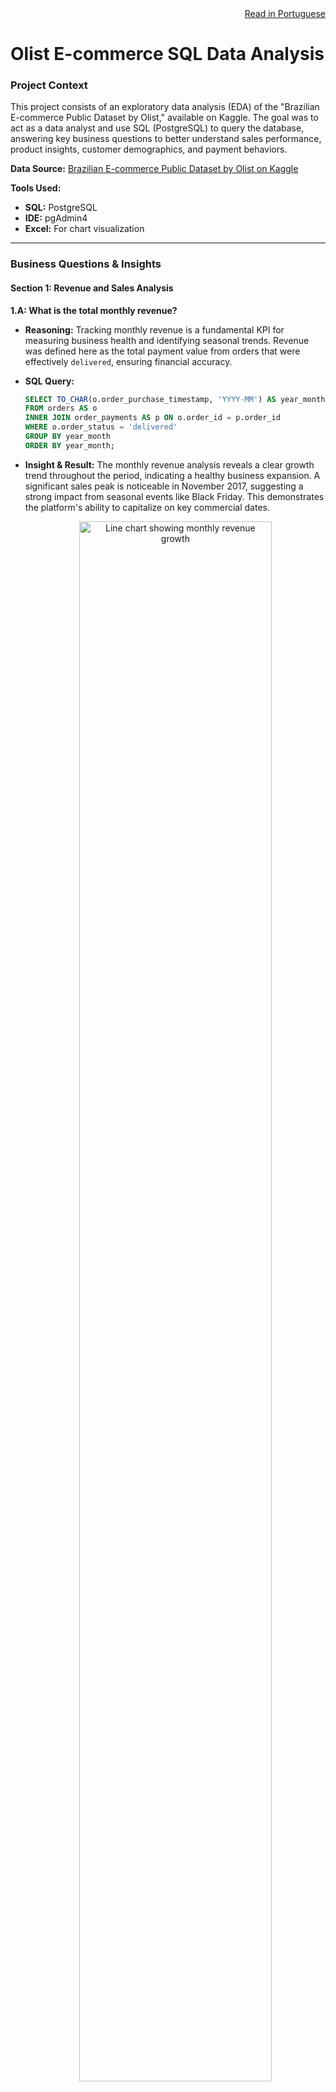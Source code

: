 <div align="right">
<a href="#versão-em-português">Read in Portuguese</a>
</div>

# Olist E-commerce SQL Data Analysis

### Project Context
This project consists of an exploratory data analysis (EDA) of the "Brazilian E-commerce Public Dataset by Olist," available on Kaggle. The goal was to act as a data analyst and use SQL (PostgreSQL) to query the database, answering key business questions to better understand sales performance, product insights, customer demographics, and payment behaviors.

**Data Source:** [Brazilian E-commerce Public Dataset by Olist on Kaggle](https://www.kaggle.com/datasets/olistbr/brazilian-ecommerce)

**Tools Used:**
* **SQL:** PostgreSQL
* **IDE:** pgAdmin4
* **Excel:** For chart visualization

---

### Business Questions & Insights

#### Section 1: Revenue and Sales Analysis

**1.A: What is the total monthly revenue?**
* **Reasoning:** Tracking monthly revenue is a fundamental KPI for measuring business health and identifying seasonal trends. Revenue was defined here as the total payment value from orders that were effectively `delivered`, ensuring financial accuracy.
* **SQL Query:**
    ```sql
    SELECT TO_CHAR(o.order_purchase_timestamp, 'YYYY-MM') AS year_month, ROUND(SUM(p.payment_value),2) AS total_revenue
    FROM orders AS o
    INNER JOIN order_payments AS p ON o.order_id = p.order_id
    WHERE o.order_status = 'delivered'
    GROUP BY year_month
    ORDER BY year_month;
    ```
* **Insight & Result:**
    The monthly revenue analysis reveals a clear growth trend throughout the period, indicating a healthy business expansion. A significant sales peak is noticeable in November 2017, suggesting a strong impact from seasonal events like Black Friday. This demonstrates the platform's ability to capitalize on key commercial dates.

    <div align="center">
      <img src="images/Monthly_Revenue.png" alt="Line chart showing monthly revenue growth" width="80%"/>
    </div>

**1.B: What is the average revenue per order?**
* **Reasoning:** This metric helps in understanding customer purchasing power and the effectiveness of sales strategies.
* **SQL Query:**
    ```sql
    WITH order_revenue AS (
        SELECT order_id, SUM(payment_value) AS total_per_order
        FROM order_payments
        GROUP BY order_id
    )
    SELECT ROUND(AVG(total_per_order),2) AS avg_revenue_per_order
    FROM order_revenue;
    ```
* **Insight & Result:**
    The average revenue per order was **R$ 160.99**. This value serves as an important benchmark for customer purchasing behavior, indicating a moderate average ticket value.

**1.C: Which day of the week has the highest sales volume?**
* **Reasoning:** Identifying the busiest days of the week allows for the strategic planning of marketing campaigns and promotions to maximize sales.
* **SQL Query:**
    ```sql
    SELECT
        CASE EXTRACT(DOW FROM order_purchase_timestamp)
            WHEN 0 THEN 'Sunday'
            WHEN 1 THEN 'Monday'
            WHEN 2 THEN 'Tuesday'
            WHEN 3 THEN 'Wednesday'
            WHEN 4 THEN 'Thursday'
            WHEN 5 THEN 'Friday'
            WHEN 6 THEN 'Saturday'
        END AS day_of_week, COUNT(*) AS total_orders
    FROM orders
    GROUP BY EXTRACT(DOW FROM order_purchase_timestamp)
    ORDER BY total_orders DESC;
    ```
* **Insight & Result:**
    Monday is the day with the highest volume of orders. This pattern suggests that many customers browse and decide on their purchases over the weekend but finalize the transaction on the first business day of the week.

    <div align="center">
      <img src="images/Total_Daily_Sales.png" alt="Bar chart of total sales by day of the week" width="80%"/>
    </div>

---
#### Section 2: Product Analysis

**2.A: What are the top 10 best-selling product categories?**
* **Reasoning:** Identifying the most popular product categories is crucial for inventory management, marketing focus, and understanding the main drivers of the business.
* **SQL Query:**
    ```sql
    SELECT product_category_name, COUNT(*) AS total_sold
    FROM order_items AS oi
    INNER JOIN products AS p
    ON p.product_id = oi.product_id
    GROUP BY product_category_name
    ORDER BY total_sold DESC
    LIMIT 10;
    ```
* **Insight & Result:**
    The best-selling categories are dominated by "cama_mesa_banho" (bed, bath & table), "beleza_saude" (health & beauty), and "esporte_lazer" (sports & leisure). This indicates that Olist's core business is strongly centered around home and lifestyle products.
    
    | product_category_name  | total_sold |
    |:-----------------------|:----------:|
    | cama_mesa_banho        | 11,115     |
    | beleza_saude           | 9,670      |
    | esporte_lazer          | 8,641      |
    | moveis_decoracao       | 8,334      |
    | informatica_acessorios | 7,827      |
    | utilidades_domesticas  | 6,964      |
    | relogios_presentes     | 5,991      |
    | telefonia              | 4,545      |
    | ferramentas_jardim     | 4,347      |
    | automotivo             | 4,235      |

**2.B: Which categories have the best average review score?**
* **Reasoning:** A simple average score can be misleading. To conduct a more reliable analysis and avoid skewed results from categories with very few reviews, I filtered for categories with a minimum of 20 reviews to ensure statistical relevance.
* **SQL Query:**
    ```sql
    SELECT product_category_name,ROUND(AVG(review_score),2) AS avg_score, COUNT(r.review_id) AS total_reviews
    FROM order_reviews AS r
    INNER JOIN order_items AS oi
    ON r.order_id = oi.order_id
    INNER JOIN products AS p
    ON oi.product_id = p.product_id
    WHERE p.product_category_name IS NOT NULL
    GROUP BY product_category_name
    HAVING COUNT(r.review_id) > 20
    ORDER BY avg_score DESC
    LIMIT 5;
    ```
* **Insight & Result:**
    Interestingly, the categories with the best reviews, such as "livros_interesse_geral" (general interest books), are not among the best-sellers. This suggests the existence of a niche of highly satisfied customers for specific products.

    | product_category_name              | avg_score | total_reviews |
    |:-----------------------------------|:---------:|:-------------:|
    | livros_interesse_geral             | 4.45      | 549           |
    | construcao_ferramentas_ferramentas | 4.44      | 99            |
    | flores                             | 4.42      | 31            |
    | livros_importados                  | 4.40      | 60            |
    | livros_tecnicos                    | 4.37      | 266           |

---
#### Section 3: Customer and Logistics Analysis

**3.A: Which states do most customers come from?**
* **Reasoning:** Understanding the geographical distribution of customers helps to tailor marketing efforts, plan logistics, and identify potential new markets.
* **SQL Query:**
    ```sql
    SELECT customer_state, COUNT(customer_state) AS customer_count
    FROM customers
    GROUP BY customer_state
    ORDER BY customer_count DESC
    LIMIT 5;
    ```
* **Insight & Result:**
    The customer base is overwhelmingly concentrated in the Southeast region, with São Paulo (SP) accounting for a disproportionate share of the total. This shows a strong penetration in the country's main consumer market but also highlights a significant opportunity for expansion into other regions.

    | customer_state | customer_count |
    |:--------------:|:--------------:|
    | SP             | 41,746         |
    | RJ             | 12,852         |
    | MG             | 11,635         |
    | RS             | 5,466          |
    | PR             | 5,045          |

**3.B: What is the average delivery time?**
* **Reasoning:** Delivery time is a critical factor for customer satisfaction in e-commerce. Analyzing the average time helps to assess logistical efficiency and identify bottlenecks. The calculation was based only on `delivered` orders.
* **SQL Query:**
    ```sql
    -- OVERALL
    SELECT ROUND(AVG(CAST(order_delivered_customer_date AS DATE) - CAST(order_purchase_timestamp AS DATE))) AS overall_avg_delivery_time_days
    FROM orders
    WHERE order_status = 'delivered'
    AND order_delivered_customer_date IS NOT NULL
    AND order_purchase_timestamp IS NOT NULL;

    -- BY STATE
    SELECT c.customer_state, ROUND(AVG(CAST(o.order_delivered_customer_date AS DATE) - CAST(o.order_purchase_timestamp AS DATE)),2) AS avg_delivery_time
    FROM orders AS o
    INNER JOIN customers AS c
    ON o.customer_id = c.customer_id
    WHERE o.order_status = 'delivered'
    GROUP BY c.customer_state
    ORDER BY avg_delivery_time DESC;
    ```
* **Insight & Result:**
    The overall average delivery time is **12 days**, which is relatively long by current e-commerce standards. More critically, the state-level analysis reveals a major logistical disparity across Brazil, with Northern and Northeastern states facing much longer delivery times. Improving logistical efficiency is crucial for customer satisfaction and retention in these regions.

    <div align="center">
      <img src="images/Average_Delivery_Time_by_State.png" alt="Bar chart of average delivery time by state" width="80%"/>
    </div>

---
#### Section 4: Payment Analysis

**4.A: What are the most used payment methods?**
* **Reasoning:** Analyzing payment methods reveals customer preferences and can inform decisions about which payment partners to integrate or promote.
* **SQL Query:**
    ```sql
    SELECT payment_type, COUNT(*) AS total_uses
    FROM order_payments
    GROUP BY payment_type
    ORDER BY total_uses DESC;
    ```
* **Insight & Result:**
    Credit cards are the dominant payment method. This reinforces the importance of offering a seamless credit card payment experience, especially with installment options. "Boleto" (a Brazilian cash payment method) remains an important alternative for a segment of the population.
    
    <div align="center">
      <img src="images/Most_Used_Payment_Methods.png" alt="Bar chart of most used payment methods" width="80%"/>
    </div>

**4.B: What is the average number of installments per purchase?**
* **Reasoning:** The average number of installments on credit card purchases can indicate customer financing behavior and the perceived value of the items being purchased.
* **SQL Query:**
    ```sql
    SELECT ROUND(AVG(payment_installments),2) AS avg_installments
    FROM order_payments
    WHERE payment_type = 'credit_card';
    ```
* **Insight & Result:**
    On average, credit card purchases are paid in **3.5 installments**. Combined with the average order value of R$ 160.99, this shows that customers value and use installment plans even for moderate-value purchases, indicating that this feature is a key driver for sales conversion.

---
### Conclusions and Business Recommendations

* **Conclusion 1:** The customer base is heavily concentrated in the Southeast, especially São Paulo. This suggests an opportunity for marketing campaigns targeted at other regions with growth potential, such as the South and Midwest.
* **Conclusion 2:** The average delivery time of 12 days is a competitive concern. Investing in logistics optimization is crucial. A deeper analysis is recommended to identify bottlenecks (carrier, seller posting time, etc.) and find more efficient logistics partners, especially for the North and Northeast regions.
* **Conclusion 3:** Niche categories, such as books, show the highest levels of customer satisfaction, despite not being best-sellers.
* **Conclusion 4:** With credit cards and installments being the pillars of transactions, it would be beneficial to explore partnerships to offer even more attractive installment conditions as a competitive advantage.

---
### How to Replicate this Project
1.  Download the `.csv` files from the [Kaggle link](https://www.kaggle.com/datasets/olistbr/brazilian-ecommerce).
2.  Create a new database in PostgreSQL.
3.  Run the script in `sql_scripts/1_table_creation.sql` to create the database schema.
4.  Import the data from each `.csv` file into its corresponding table.
5.  You can now run the queries from `sql_scripts/2_exploratory_analysis.sql`.

---
<a name="versão-em-português"></a>
# Análise de Dados do E-commerce Olist (SQL)

### Contexto do Projeto
Este projeto consiste em uma análise exploratória de dados (AED) do dataset público "Brazilian E-commerce Public Dataset by Olist", disponível no Kaggle. O objetivo foi atuar como um analista de dados e usar SQL (PostgreSQL) para consultar o banco de dados, respondendo a perguntas de negócio chave para entender melhor a performance de vendas, insights de produtos, demografia de clientes e comportamentos de pagamento.

**Fonte dos Dados:** [Brazilian E-commerce Public Dataset by Olist no Kaggle](https://www.kaggle.com/datasets/olistbr/brazilian-ecommerce)

**Ferramentas Utilizadas:**
* **SQL:** PostgreSQL
* **IDE:** pgAdmin4
* **Excel** Para alguns gráficos


### Perguntas de Negócio e Insights

#### Seção 1: Análise de Receita e Vendas

**1.A: Qual a receita total mensal?**
* **Raciocínio:** Acompanhar a receita mensal é fundamental para medir a saúde do negócio e identificar tendências sazonais. A receita foi definida aqui como o valor total de pagamento de pedidos que foram efetivamente `entregues`, garantindo a precisão financeira.
* **Query SQL:**
    ```sql
    SELECT TO_CHAR(o.order_purchase_timestamp, 'YYYY-MM') AS year_month, ROUND(SUM(p.payment_value),2) AS total_revenue
    FROM orders AS o
    INNER JOIN order_payments AS p ON o.order_id = p.order_id
    WHERE o.order_status = 'delivered'
    GROUP BY year_month
    ORDER BY year_month;
    ```
* **Insight e Resultado:**
    A análise da receita mensal revela uma clara tendência de crescimento ao longo do período, indicando uma expansão saudável do negócio. Nota-se um pico de vendas expressivo em novembro de 2017, o que sugere um forte impacto de eventos sazonais como a Black Friday. Isso demonstra a capacidade da plataforma de capitalizar em datas comerciais importantes.

    <div align="center">
      <img src="images/Receita_por_mês.png" alt="Gráfico de linha mostrando o crescimento da receita mensal" width="80%"/>
    </div>

**1.B: Qual a receita média por pedido?**
* **Raciocínio:** Esta métrica ajuda a entender o poder de compra dos clientes e a eficácia das estratégias de vendas.
* **Query SQL:**
    ```sql
    WITH order_revenue AS (
        SELECT order_id, SUM(payment_value) AS total_per_order
        FROM order_payments
        GROUP BY order_id
    )
    SELECT ROUND(AVG(total_per_order),2) AS avg_revenue_per_order
    FROM order_revenue;
    ```
* **Insight e Resultado:**
    A receita média por pedido foi de **R$ 160,99**. Este valor serve como um importante benchmark para o comportamento de compra dos clientes, indicando um ticket médio de valor moderado.

**1.C: Qual o dia da semana com maior volume de vendas?**
* **Raciocínio:** Identificar os dias mais movimentados da semana permite o planejamento estratégico de campanhas de marketing e promoções para maximizar as vendas.
* **Query SQL:**
    ```sql
    SELECT
        CASE EXTRACT(DOW FROM order_purchase_timestamp)
            WHEN 0 THEN 'Domingo'
            WHEN 1 THEN 'Segunda-feira'
            WHEN 2 THEN 'Terça-feira'
            WHEN 3 THEN 'Quarta-feira'
            WHEN 4 THEN 'Quinta-feira'
            WHEN 5 THEN 'Sexta-feira'
            WHEN 6 THEN 'Sábado'
        END AS day_of_week, COUNT(*) AS total_orders
    FROM orders
    GROUP BY EXTRACT(DOW FROM order_purchase_timestamp)
    ORDER BY total_orders DESC;
    ```
* **Insight e Resultado:**
    A segunda-feira é o dia com o maior volume de pedidos. Este padrão sugere que muitos clientes pesquisam e decidem suas compras durante o fim de semana, mas finalizam a transação no primeiro dia útil da semana.

    <div align="center">
      <img src="images/Vendas_totais_diárias.png" alt="Gráfico de barras do total de vendas por dia da semana" width="80%"/>
    </div>



#### Seção 2: Análise de Produtos

**2.A: Quais são as 10 categorias de produtos mais vendidas?**
* **Raciocínio:** Identificar as categorias de produtos mais populares é crucial para a gestão de estoque, foco de marketing e para entender os principais motores do negócio.
* **Query SQL:**
    ```sql
    SELECT product_category_name, COUNT(*) AS total_sold
    FROM order_items AS oi
    INNER JOIN products AS p
    ON p.product_id = oi.product_id
    GROUP BY product_category_name
    ORDER BY total_sold DESC
    LIMIT 10;
    ```
* **Insight e Resultado:**
    As categorias mais vendidas são dominadas por produtos de cama, mesa, banho, beleza, saúde, esporte e lazer. Isso indica que o core business da Olist está fortemente centrado em produtos para casa e estilo de vida.
    
    | product_category_name | total_sold   |
    |:----------------------|:------------:|
    | cama_mesa_banho       | 11.115       |
    | beleza_saude          | 9.670        |
    | esporte_lazer         | 8.641        |
    | moveis_decoracao      | 8.334        |
    | informatica_acessorios| 7.827        |
    | utilidades_domesticas | 6.964        |
    | relogios_presentes    | 5.991        |
    | telefonia             | 4.545        |
    | ferramentas_jardim    | 4.347        |
    | automotivo            | 4.235        |

**2.B: Quais categorias têm a melhor avaliação média?**
* **Raciocínio:** Uma simples média de avaliação pode ser enganosa. Para realizar uma análise mais confiável e evitar resultados distorcidos por categorias com pouquíssimas avaliações, eu filtrei por categorias com um mínimo de 20 avaliações para garantir relevância estatística.
* **Query SQL:**
    ```sql
    SELECT product_category_name,ROUND(AVG(review_score),2) AS avg_score, COUNT(r.review_id) AS total_reviews
    FROM order_reviews AS r
    INNER JOIN order_items AS oi
    ON r.order_id = oi.order_id
    INNER JOIN products AS p
    ON oi.product_id = p.product_id
    WHERE p.product_category_name IS NOT NULL
    GROUP BY product_category_name
    HAVING COUNT(r.review_id) > 20
    ORDER BY avg_score DESC
    LIMIT 5;
    ```
* **Insight e Resultado:**
    Curiosamente, as categorias com as melhores avaliações, como livros de interesse geral, não estão entre as mais vendidas. Isso sugere a existência de um nicho de clientes altamente satisfeitos com produtos específicos.

    | product_category_name                | avg_score | total_reviews |
    |:-------------------------------------|:---------:|:-------------:|
    | livros_interesse_geral               | 4,45      | 549           |
    | construcao_ferramentas_ferramentas   | 4,44      | 99            |
    | flores                               | 4,42      | 31            |
    | livros_importados                    | 4,40      | 60            |
    | livros_tecnicos                      | 4,37      | 266           |



#### Seção 3: Análise de Clientes e Logística

**3.A: De quais estados vêm a maioria dos clientes?**
* **Raciocínio:** Entender a distribuição geográfica dos clientes ajuda a personalizar esforços de marketing, planejar a logística e identificar potenciais novos mercados.
* **Query SQL:**
    ```sql
    SELECT customer_state, COUNT(customer_state) AS customer_count
    FROM customers
    GROUP BY customer_state
    ORDER BY customer_count DESC
    LIMIT 5;
    ```
* **Insight e Resultado:**
    A base de clientes é massivamente concentrada na região Sudeste, com São Paulo (SP) representando uma parcela desproporcional do total. Isso demonstra uma forte penetração no principal mercado consumidor do país, mas também aponta para uma grande oportunidade de expansão em outras regiões.

    | customer_state | customer_count |
    |:--------------:|:--------------:|
    | SP             | 41.746         |
    | RJ             | 12.852         |
    | MG             | 11.635         |
    | RS             | 5.466          |
    | PR             | 5.045          |

**3.B: Qual o tempo médio de entrega?**
* **Raciocínio:** O tempo de entrega é um fator crítico para a satisfação do cliente no e-commerce. Analisar o tempo médio ajuda a avaliar a eficiência logística e a identificar gargalos. O cálculo foi baseado apenas em pedidos `entregues`.
* **Query SQL:**
    ```sql
    -- GERAL
    SELECT ROUND(AVG(CAST(order_delivered_customer_date AS DATE) - CAST(order_purchase_timestamp AS DATE))) AS overall_avg_delivery_time_days
    FROM orders
    WHERE order_status = 'delivered'
    AND order_delivered_customer_date IS NOT NULL
    AND order_purchase_timestamp IS NOT NULL;

    -- POR ESTADO
    SELECT c.customer_state, ROUND(AVG(CAST(o.order_delivered_customer_date AS DATE) - CAST(o.order_purchase_timestamp AS DATE)),2) AS avg_delivery_time
    FROM orders AS o
    INNER JOIN customers AS c
    ON o.customer_id = c.customer_id
    WHERE o.order_status = 'delivered'
    GROUP BY c.customer_state
    ORDER BY avg_delivery_time DESC;
    ```
* **Insight e Resultado:**
    O tempo médio geral de entrega é de 12 dias, um prazo relativamente longo para os padrões atuais do e-commerce. Mais criticamente, a análise por estado revela uma grande disparidade logística pelo Brasil, com estados do Norte e Nordeste apresentando prazos muito superiores. Melhorar a eficiência logística é um ponto crucial para a satisfação e retenção de clientes nessas regiões.

    <div align="center">
      <img src="images/Tempo_médio_de_entrega_por_estado.png" alt="Gráfico de barras do tempo médio de entrega por estado" width="80%"/>
    </div>



#### Seção 4: Análise de Pagamentos

**4.A: Quais são os métodos de pagamento mais utilizados?**
* **Raciocínio:** Analisar os métodos de pagamento revela as preferências dos clientes e pode informar decisões sobre quais parceiros de pagamento integrar ou promover.
* **Query SQL:**
    ```sql
    SELECT payment_type, COUNT(*) AS total_uses
    FROM order_payments
    GROUP BY payment_type
    ORDER BY total_uses DESC;
    ```
* **Insight e Resultado:**
    O cartão de crédito é o método de pagamento dominante. Isso reforça a importância de oferecer uma experiência de pagamento com cartão de crédito fluida e, especialmente, opções de parcelamento. O boleto segue como uma alternativa importante para uma parcela da população.
    
    <div align="center">
      <img src="images/métodos_de_pagamentos_mais_utilizados.png" alt="Gráfico de barras dos métodos de pagamento mais utilizados" width="80%"/>
    </div>

**4.B: Qual o número médio de parcelas por compra?**
* **Raciocínio:** O número médio de parcelas em compras com cartão de crédito pode indicar o comportamento de financiamento do cliente e o valor percebido dos itens comprados.
* **Query SQL:**
    ```sql
    SELECT ROUND(AVG(payment_installments),2) AS avg_installments
    FROM order_payments
    WHERE payment_type = 'credit_card';
    ```
* **Insight e Resultado:**
    Em média, as compras no cartão de crédito são pagas em 3,5 parcelas. Combinado com a receita média por pedido de R$ 160,99, isso mostra que os clientes valorizam e utilizam a opção de parcelamento mesmo para compras de valor moderado, indicando que esta é uma funcionalidade chave para a conversão de vendas.



### Conclusões e Recomendações de Negócio

* **Conclusão 1:** A base de clientes é fortemente concentrada na região Sudeste, especialmente em São Paulo, o que pode indicar uma oportunidade para campanhas de marketing direcionadas a outras regiões com potencial de crescimento, como o Sul e o Centro-Oeste.
* **Conclusão 2:** O tempo médio de entrega de 12 dias é um ponto de atenção competitivo. Investir em otimização logística é crucial. Recomenda-se uma análise mais profunda para identificar os gargalos (transportadora, tempo de postagem do vendedor, etc.) e buscar parcerias logísticas mais eficientes, especialmente para as regiões Norte e Nordeste.
* **Conclusão 3:** Categorias de nicho, como livros, apresentam os maiores níveis de satisfação do cliente, mesmo não sendo as mais vendidas.
* **Conclusão 4:** Sendo o cartão de crédito e o parcelamento os pilares das transações, seria interessante explorar parcerias para oferecer condições de parcelamento ainda mais atrativas como diferencial competitivo.



### Como Replicar este Projeto
1.  Faça o download dos arquivos `.csv` do [link do Kaggle](https://www.kaggle.com/datasets/olistbr/brazilian-ecommerce).
2.  Crie um novo banco de dados no PostgreSQL.
3.  Execute o script em `sql_scripts/1_table_creation.sql` para criar o schema do banco de dados.
4.  Importe os dados de cada arquivo `.csv` para sua tabela correspondente.
5.  Agora você pode executar as queries de `sql_scripts/2_exploratory_analysis.sql`.
